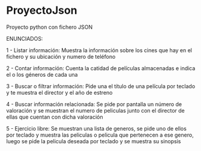 # ProyectoJson
Proyecto python con fichero JSON  

ENUNCIADOS:  

1 - Listar información: Muestra la información sobre los cines que hay en el fichero y su ubicación y numero de teléfono  

2 - Contar información: Cuenta la catidad de películas almacenadas e indica el o los géneros de cada una  

3 - Buscar o filtrar información: Pide una el título de una película por teclado y te muestra el director y el año de estreno  

4 - Buscar información relacionada: Se pide por pantalla un número de valoración y se muestran el numero de peliculas junto con el director de ellas que cuentan con dicha valoración  

5 - Ejercicio libre: Se muestran una lista de generos, se pide uno de ellos por teclado y muestra las peliculas o pelicula que pertenecen a ese genero, luego se pide la pelicula deseada por teclado y se muestra su sinopsis
